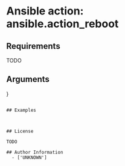 # Ansible action: ansible.action_reboot





## Requirements

TODO

## Arguments

}
```

## Examples



## License

TODO

## Author Information
  - ['UNKNOWN']

